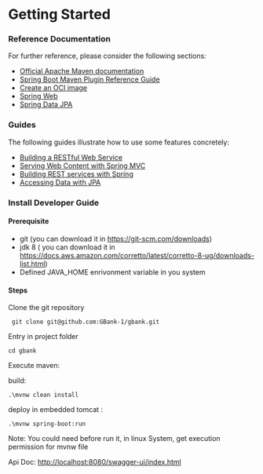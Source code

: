 # Getting Started

### Reference Documentation
For further reference, please consider the following sections:

* [Official Apache Maven documentation](https://maven.apache.org/guides/index.html)
* [Spring Boot Maven Plugin Reference Guide](https://docs.spring.io/spring-boot/docs/2.5.6/maven-plugin/reference/html/)
* [Create an OCI image](https://docs.spring.io/spring-boot/docs/2.5.6/maven-plugin/reference/html/#build-image)
* [Spring Web](https://docs.spring.io/spring-boot/docs/2.5.6/reference/htmlsingle/#boot-features-developing-web-applications)
* [Spring Data JPA](https://docs.spring.io/spring-boot/docs/2.5.6/reference/htmlsingle/#boot-features-jpa-and-spring-data)

### Guides
The following guides illustrate how to use some features concretely:

* [Building a RESTful Web Service](https://spring.io/guides/gs/rest-service/)
* [Serving Web Content with Spring MVC](https://spring.io/guides/gs/serving-web-content/)
* [Building REST services with Spring](https://spring.io/guides/tutorials/bookmarks/)
* [Accessing Data with JPA](https://spring.io/guides/gs/accessing-data-jpa/)


### Install Developer Guide

#### Prerequisite

- git (you can download it in https://git-scm.com/downloads)
- jdk 8 ( you can download it in https://docs.aws.amazon.com/corretto/latest/corretto-8-ug/downloads-list.html)
- Defined JAVA_HOME enrivonment variable in you system

#### Steps

  Clone the git repository
  
  ``` git clone git@github.com:GBank-1/gbank.git```
  
  Entry in project folder
  
  ``` cd gbank ```
  
  Execute maven:
  
  build:
  
  ``` .\mvnw clean install ```
  
  deploy in embedded tomcat :
  
  ``` .\mvnw spring-boot:run ```
  
  Note: You could need before run it, in linux System, get execution permission for mvnw file
  
  
  
  Api Doc:
    [http://localhost:8080/swagger-ui/index.html](http://localhost:8080/swagger-ui/index.html)




